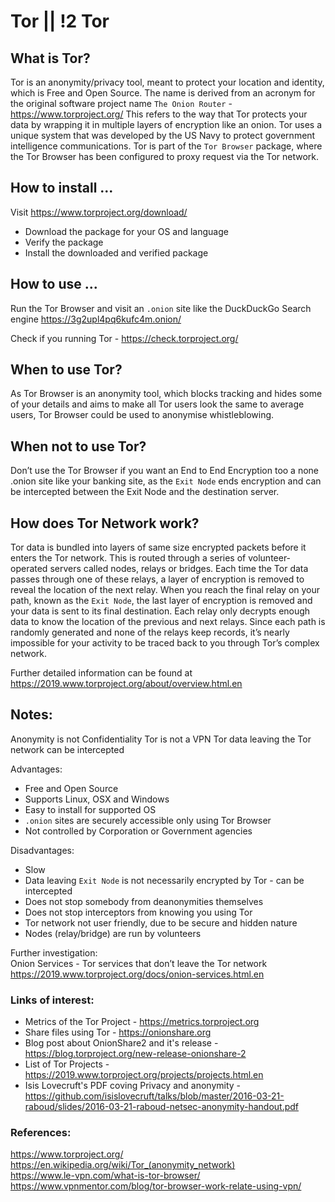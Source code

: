 # Tor || !2 Tor

## What is Tor?
Tor is an anonymity/privacy tool, meant to protect your location and identity, which is Free and Open Source.
The name is derived from an acronym for the original software project name ```The Onion Router``` - https://www.torproject.org/
This refers to the way that Tor protects your data by wrapping it in multiple layers of encryption like an onion.
Tor uses a unique system that was developed by the US Navy to protect government intelligence communications.
Tor is part of the ```Tor Browser``` package, where the Tor Browser has been configured to proxy request via the Tor network.

## How to install ...
Visit https://www.torproject.org/download/

* Download the package for your OS and language
* Verify the package
* Install the downloaded and verified package

## How to use ...
Run the Tor Browser and visit an ```.onion``` site like the DuckDuckGo Search engine https://3g2upl4pq6kufc4m.onion/

Check if you running Tor - https://check.torproject.org/

## When to use Tor?
As Tor Browser is an anonymity tool, which blocks tracking and hides some of your details and aims to make all Tor users look the same to average users, Tor Browser could be used to anonymise whistleblowing.

## When not to use Tor?
Don’t use the Tor Browser if you want an End to End Encryption too a none .onion site like your banking site, as the ```Exit Node``` ends encryption and can be intercepted between the Exit Node and the destination server.

## How does Tor Network work?
Tor data is bundled into layers of same size encrypted packets before it enters the Tor network. This is routed through a series of volunteer-operated servers called nodes, relays or bridges.
Each time the Tor data passes through one of these relays, a layer of encryption is removed to reveal the location of the next relay. When you reach the final relay on your path, known as the ```Exit Node```, the last layer of encryption is removed and your data is sent to its final destination.
Each relay only decrypts enough data to know the location of the previous and next relays. Since each path is randomly generated and none of the relays keep records, it’s nearly impossible for your activity to be traced back to you through Tor’s complex network.

Further detailed information can be found at https://2019.www.torproject.org/about/overview.html.en

## Notes:
Anonymity is not Confidentiality
Tor is not a VPN
Tor data leaving the Tor network can be intercepted

Advantages:
 * Free and Open Source
 * Supports Linux, OSX and Windows
 * Easy to install for supported OS
 * ```.onion``` sites are securely accessible only using Tor Browser
 * Not controlled by Corporation or Government agencies

Disadvantages:
 * Slow
 * Data leaving ```Exit Node``` is not necessarily encrypted by Tor - can be intercepted
 * Does not stop somebody from deanonymities themselves
 * Does not stop interceptors from knowing you using Tor
 * Tor network not user friendly, due to be secure and hidden nature
 * Nodes (relay/bridge) are run by volunteers
  
Further investigation:  
Onion Services - Tor services that don’t leave the Tor network https://2019.www.torproject.org/docs/onion-services.html.en  
  
### Links of interest:  
 * Metrics of the Tor Project - https://metrics.torproject.org  
 * Share files using Tor - https://onionshare.org
 * Blog post about OnionShare2 and it's release - https://blog.torproject.org/new-release-onionshare-2  
 * List of Tor Projects - https://2019.www.torproject.org/projects/projects.html.en 
 * Isis Lovecruft's PDF coving Privacy and anonymity - https://github.com/isislovecruft/talks/blob/master/2016-03-21-raboud/slides/2016-03-21-raboud-netsec-anonymity-handout.pdf  
  
### References:  
https://www.torproject.org/  
https://en.wikipedia.org/wiki/Tor_(anonymity_network)  
https://www.le-vpn.com/what-is-tor-browser/  
https://www.vpnmentor.com/blog/tor-browser-work-relate-using-vpn/  

